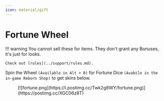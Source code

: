 ```yaml
---
icon: material/gift
---
```




# Fortune Wheel

!!! warning
    You cannot sell these for items.
    They don't grant any Bonuses, it's just for looks.
    
    Check out [rules](../support/rules.md). 


Spin the Wheel `(Available in Alt + B)` for Fortune Dice `(Avabile in the in-game Reborn Shop)` to get skins below. 

<figure markdown>
[![fortune.png](https://i.postimg.cc/Twk2g8WY/fortune.png)](https://postimg.cc/XGC06z8T)
</figure>


